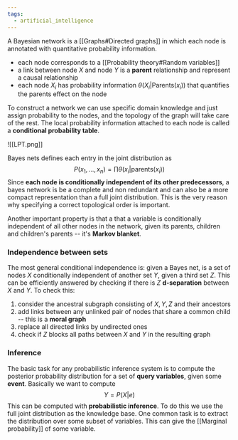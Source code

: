 ```yaml
---
tags:
  - artificial_intelligence
---
```

A Bayesian network is a [[Graphs#Directed graphs]] in which each node is annotated with quantitative probability information. 
- each node corresponds to a [[Probability theory#Random variables]]
- a link between node $X$ and node $Y$ is a **parent** relationship and represent a causal relationship
- each node $X_{i}$ has probability information $\theta(X_{i}|\text{Parents}(x_{i}))$ that quantifies the parents effect on the node

To construct a network we can use specific domain knowledge and just assign probability to the nodes, and the topology of the graph will take care of the rest. The local probability information attached to each node is called a **conditional probability table**.

![[LPT.png]]

Bayes nets defines each entry in the joint distribution as
$$
P(x_{1},\dots,x_{n}) = \prod \theta(x_{i} | \text{parents}(x_{i}))
$$
Since **each node is conditionally independent of its other predecessors**, a bayes network is be a complete and non redundant and can also be a more compact representation than a full joint distribution. This is the very reason why specifying a correct topological order is important.

Another important property is that a that a variable is conditionally independent of all other nodes in the network, given its parents, children and children's parents -- it's **Markov blanket**.
### Independence between sets

The most general conditional independence is: given a Bayes net, is a set of nodes $X$ conditionally independent of another set $Y$, given a third set $Z$. This can be efficiently answered by checking if there is $Z$ **d-separation** between $X$ and $Y$. To check this:
1) consider the ancestral subgraph consisting of $X,Y,Z$ and their ancestors
2) add links between any unlinked pair of nodes that share a common child -- this is a **moral graph**
3) replace all directed links by undirected ones
4) check if $Z$ blocks all paths between $X$ and $Y$ in the resulting graph
### Inference 

The basic task for any probabilistic inference system is to compute the posterior probability distribution for a set of **query variables**, given some **event**. Basically we want to compute
$$
Y  = P (X|e)
$$
This can be computed with **probabilistic inference**. To do this we use the full joint distribution as the knowledge base. One common task is to extract the distribution over some subset of variables. This can give the [[Marginal probability]] of some variable.
